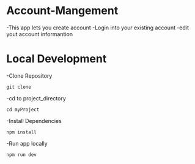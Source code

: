 # Account-Mangement

-This app lets you create account
-Login into your existing account
-edit yout account informantion

# Local Development

-Clone Repository

```
git clone
```

-cd to project_directory

```
cd myProject
```

-Install Dependencies

```
npm install
```

-Run app locally

```
npm run dev
```
